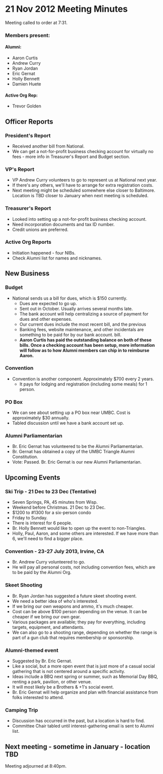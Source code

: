 # 21 Nov 2012 Meeting Minutes

Meeting called to order at 7:31.

### Members present:

#### Alumni:

+ Aaron Curtis
+ Andrew Curry
+ Ryan Jordan
+ Eric Gernat
+ Holly Bennett
+ Damien Huete

#### Active Org Rep:

+ Trevor Golden

## Officer Reports
### President's Report
+ Received another bill from National.
+ We can get a not-for-profit business checking account for virtually no
  fees - more info in Treasurer's Report and Budget section.

### VP's Report
+ VP Andrew Curry volunteers to go to represent us at National next year.
+ If there's any others, we'll have to arrange for extra registration
  costs.
+ Next meeting might be scheduled somewhere else closer to Baltimore.
  Location is TBD closer to January when next meeting is scheduled.

### Treasurer's Report
+ Looked into setting up a not-for-profit business checking account.
+ Need incorporation documents and tax ID number.
+ Credit unions are preferred.

### Active Org Reports
  
+ Initiation happened - four NIBs. 
+ Check Alumni list for names and nicknames.

## New Business

### Budget
+ National sends us a bill for dues, which is $150 currently.
  + Dues are expected to go up.
  + Sent out in October. Usually arrives several months late.
  + The bank account will help centralizing a source of payment for dues
    and other expenses.
  + Our current dues include the most recent bill, and the previous
  + Banking fees, website maintenance, and other incidentals are something
    to be paid for by our bank account.
    bill.
  + **Aaron Curtis has paid the outstanding balance on both of these
    bills. Once a checking account has been setup, more information will
    follow as to how Alumni members can chip in to reimburse Aaron.**

### Convention
+ Convention is another component. Approximately $700 every 2 years.
  + It pays for lodging and registration (including some meals) for 1 person.

### PO Box
+ We can see about setting up a PO box near UMBC. Cost is approximately $30 annually.
+ Tabled discussion until we have a bank account set up.

### Alumni Parliamentarian
+ Br. Eric Gernat has volunteered to be the Alumni Parliamentarian.
+ Br. Gernat has obtained a copy of the UMBC Triangle Alumni
  Constitution.
+ Vote: Passed. Br. Eric Gernat is our new Alumni Parliamentarian.


## Upcoming Events
### Ski Trip - 21 Dec to 23 Dec (Tentative)
+ Seven Springs, PA, 45 minutes from Wisp.
+ Weekend before Christmas. 21 Dec to 23 Dec.
+ $1200 to #1300 for a six-person condo
+ Friday to Sunday.
+ There is interest for 6 people.
+ Br. Holly Bennett would like to open up the event to non-Triangles.
+ Holly, Paul, Aaron, and some others are interested. If we have more
  than 6, we'll need to find a bigger place.

### Convention - 23-27 July 2013, Irvine, CA
+ Br. Andrew Curry volunteered to go. 
+ He will pay all personal costs, not including convention fees, which
  are to be paid by the Alumni Org.

### Skeet Shooting
+ Br. Ryan Jordan has suggested a future skeet shooting event.
+ We need a better idea of who's interested.
+ If we bring our own weapons and ammo, it's much cheaper.
+ Cost can be above $100 person depending on the venue. It can be
  cheaper if we bring our own gear.
+ Various packages are available; they pay for everything, including
  targets, equipment, and attendants.
+ We can also go to a shooting range, depending on whether the range is
  part of a gun club that requires membership or sponsorship.

### Alumni-themed event
+ Suggested by Br. Eric Gernat. 
+ Like a social, but a more open event that is just more of a casual social gathering that is not centered around a specific activity.
+ Ideas include a BBQ next spring or summer, such as Memorial Day BBQ, renting a park, pavilion, or other venue.
+ It will most likely be a Brothers & +1's social event.
+ Br. Eric Gernat will help organize and plan with financial assistance from
  folks interested to attend.

### Camping Trip
+ Discussion has occurred in the past, but a location is hard to find.
+ Committee Chair tabled until interest-gathering email is sent to
  Alumni list.

## Next meeting - sometime in January - location TBD

Meeting adjourned at 8:40pm.

